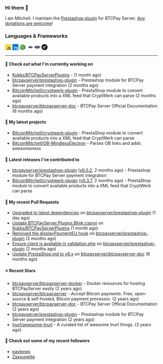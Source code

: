 ### Hi there 👋

I am Mitchell. I maintain the [Prestashop plugin](https://github.com/btcpayserver/prestashop-plugin) for BTCPay Server. [Any donations are welcome](https://bti.btcpayprovider.com/apps/eSbwxyPzhdLgsdxB85JgbCv9rVb/pos)!

### Languages & Frameworks

<code><img height="20" src="https://raw.githubusercontent.com/github/explore/d0c5a5e31e1776ad62379ef5f6b703bcf107d3a3/topics/javascript/javascript.png"></code>
<code><img height="20" src="https://raw.githubusercontent.com/github/explore/d0c5a5e31e1776ad62379ef5f6b703bcf107d3a3/topics/typescript/typescript.png"></code>
<code><img height="20" src="https://raw.githubusercontent.com/github/explore/d0c5a5e31e1776ad62379ef5f6b703bcf107d3a3/topics/nodejs/nodejs.png"></code>
<code><img height="20" src="https://raw.githubusercontent.com/github/explore/d0c5a5e31e1776ad62379ef5f6b703bcf107d3a3/topics/go/go.png"></code>
<code><img height="20" src="https://raw.githubusercontent.com/github/explore/d0c5a5e31e1776ad62379ef5f6b703bcf107d3a3/topics/php/php.png"></code>
<code><img height="20" src="https://raw.githubusercontent.com/github/explore/d0c5a5e31e1776ad62379ef5f6b703bcf107d3a3/topics/symfony/symfony.png"></code>

---
#### 👷 Check out what I'm currently working on

- [Kukks/BTCPayServerPlugins](https://github.com/Kukks/BTCPayServerPlugins) -  (1 month ago)
- [btcpayserver/prestashop-plugin](https://github.com/btcpayserver/prestashop-plugin) - Prestashop module for BTCPay Server payment integration (2 months ago)
- [BitcoinMitchell/cryptwerk-plugin](https://github.com/BitcoinMitchell/cryptwerk-plugin) - PrestaShop module to convert available products into a XML feed that CryptWerk can parse (2 months ago)
- [btcpayserver/btcpayserver-doc](https://github.com/btcpayserver/btcpayserver-doc) - BTCPay Server Official Documentation (6 months ago)



#### 🌱 My latest projects

- [BitcoinMitchell/cryptwerk-plugin](https://github.com/BitcoinMitchell/cryptwerk-plugin) - PrestaShop module to convert available products into a XML feed that CryptWerk can parse
- [BitcoinMitchell/OB-MindlessElectron](https://github.com/BitcoinMitchell/OB-MindlessElectron) - Parses OB links and adds awesomeness



#### 🔭 Latest releases I've contributed to

- [btcpayserver/prestashop-plugin](https://github.com/btcpayserver/prestashop-plugin) ([v6.0.2](https://github.com/btcpayserver/prestashop-plugin/releases/tag/v6.0.2), 2 months ago) - Prestashop module for BTCPay Server payment integration
- [BitcoinMitchell/cryptwerk-plugin](https://github.com/BitcoinMitchell/cryptwerk-plugin) ([v0.3.7](https://github.com/BitcoinMitchell/cryptwerk-plugin/releases/tag/v0.3.7), 2 months ago) - PrestaShop module to convert available products into a XML feed that CryptWerk can parse



#### 🔨 My recent Pull Requests

- [Upgraded to latest dependencies](https://github.com/btcpayserver/prestashop-plugin/pull/93) on [btcpayserver/prestashop-plugin](https://github.com/btcpayserver/prestashop-plugin) (1 day ago)
- [Update BTCPayServer.Plugins.Blink.csproj](https://github.com/Kukks/BTCPayServerPlugins/pull/27) on [Kukks/BTCPayServerPlugins](https://github.com/Kukks/BTCPayServerPlugins) (1 month ago)
- [Removed the displayPaymentEU hook](https://github.com/btcpayserver/prestashop-plugin/pull/88) on [btcpayserver/prestashop-plugin](https://github.com/btcpayserver/prestashop-plugin) (2 months ago)
- [Ensure client is available in validation.php](https://github.com/btcpayserver/prestashop-plugin/pull/87) on [btcpayserver/prestashop-plugin](https://github.com/btcpayserver/prestashop-plugin) (2 months ago)
- [Update PrestaShop.md to v6.x](https://github.com/btcpayserver/btcpayserver-doc/pull/1314) on [btcpayserver/btcpayserver-doc](https://github.com/btcpayserver/btcpayserver-doc) (6 months ago)



#### ⭐ Recent Stars

- [btcpayserver/btcpayserver-docker](https://github.com/btcpayserver/btcpayserver-docker) - Docker resources for hosting BTCPayServer easily (2 years ago)
- [btcpayserver/btcpayserver](https://github.com/btcpayserver/btcpayserver) - Accept Bitcoin payments. Free, open-source &amp; self-hosted, Bitcoin payment processor.  (2 years ago)
- [btcpayserver/btcpayserver-doc](https://github.com/btcpayserver/btcpayserver-doc) - BTCPay Server Official Documentation (2 years ago)
- [btcpayserver/prestashop-plugin](https://github.com/btcpayserver/prestashop-plugin) - Prestashop module for BTCPay Server payment integration (2 years ago)
- [lnurl/awesome-lnurl](https://github.com/lnurl/awesome-lnurl) - A curated list of awesome lnurl things. (3 years ago)



#### 👯 Check out some of my recent followers

- [pavlenex](https://github.com/pavlenex)
- [Zaxounette](https://github.com/Zaxounette)


